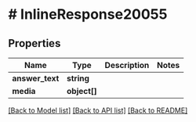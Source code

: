 # # InlineResponse20055

## Properties

Name | Type | Description | Notes
------------ | ------------- | ------------- | -------------
**answer_text** | **string** |  | 
**media** | **object[]** |  | 

[[Back to Model list]](../../README.md#documentation-for-models) [[Back to API list]](../../README.md#documentation-for-api-endpoints) [[Back to README]](../../README.md)


